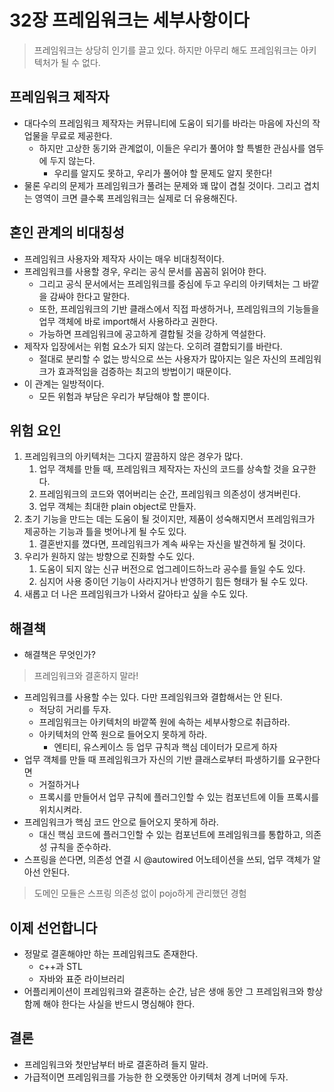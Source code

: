 # 32장 프레임워크는 세부사항이다
> 프레임워크는 상당히 인기를 끌고 있다.
> 하지만 아무리 해도 프레임워크는 아키텍처가 될 수 없다.

## 프레임워크 제작자
- 대다수의 프레임워크 제작자는 커뮤니티에 도움이 되기를 바라는 마음에 자신의 작업물을 무료로 제공한다.
  - 하지만 고상한 동기와 관계없이, 이들은 우리가 풀어야 할 특별한 관심사를 염두에 두지 않는다.
    - 우리를 알지도 못하고, 우리가 풀어야 할 문제도 알지 못한다!
- 물론 우리의 문제가 프레임워크가 풀려는 문제와 꽤 많이 겹칠 것이다. 그리고 겹치는 영역이 크면 클수록 프레임워크는 실제로 더 유용해진다.

## 혼인 관계의 비대칭성
- 프레임워크 사용자와 제작자 사이는 매우 비대칭적이다.
- 프레임워크를 사용할 경우, 우리는 공식 문서를 꼼꼼히 읽어야 한다.
  - 그리고 공식 문서에서는 프레임워크를 중심에 두고 우리의 아키텍처는 그 바깥을 감싸야 한다고 말한다.
  - 또한, 프레임워크의 기반 클래스에서 직접 파생하거나, 프레임워크의 기능들을 업무 객체에 바로 import해서 사용하라고 권한다.
  - 가능하면 프레임워크에 공고하게 결합될 것을 강하게 역설한다.
- 제작자 입장에서는 위험 요소가 되지 않는다. 오히려 결합되기를 바란다.
  - 절대로 분리할 수 없는 방식으로 쓰는 사용자가 많아지는 일은 자신의 프레임워크가 효과적임을 검증하는 최고의 방법이기 때문이다.
- 이 관계는 일방적이다.
  - 모든 위험과 부담은 우리가 부담해야 할 뿐이다.

## 위험 요인
1. 프레임워크의 아키텍처는 그다지 깔끔하지 않은 경우가 많다.
   1. 업무 객체를 만들 때, 프레임워크 제작자는 자신의 코드를 상속할 것을 요구한다.
   2. 프레임워크의 코드와 엮어버리는 순간, 프레임워크 의존성이 생겨버린다.
   3. 업무 객체는 최대한 plain object로 만들자.
2. 초기 기능을 만드는 데는 도움이 될 것이지만, 제품이 성숙해지면서 프레임워크가 제공하는 기능과 틀을 벗어나게 될 수도 있다.
   1. 결혼반지를 꼈다면, 프레임워크가 계속 싸우는 자신을 발견하게 될 것이다.
3. 우리가 원하지 않는 방향으로 진화할 수도 있다.
   1. 도움이 되지 않는 신규 버전으로 업그레이드하느라 공수를 들일 수도 있다.
   2. 심지어 사용 중이던 기능이 사라지거나 반영하기 힘든 형태가 될 수도 있다.
4. 새롭고 더 나은 프레임워크가 나와서 갈아타고 싶을 수도 있다.

## 해결책
- 해결책은 무엇인가?
> 프레임워크와 결혼하지 말라!

- 프레임워크를 사용할 수는 있다. 다만 프레임워크와 결합해서는 안 된다.
  - 적당히 거리를 두자.
  - 프레임워크는 아키텍처의 바깥쪽 원에 속하는 세부사항으로 취급하라.
  - 아키텍처의 안쪽 원으로 들어오지 못하게 하라.
    - 엔티티, 유스케이스 등 업무 규칙과 핵심 데이터가 모르게 하자
- 업무 객체를 만들 때 프레임워크가 자신의 기반 클래스로부터 파생하기를 요구한다면
  - 거절하거나
  - 프록시를 만들어서 업무 규칙에 플러그인할 수 있는 컴포넌트에 이들 프록시를 위치시켜라.
- 프레임워크가 핵심 코드 안으로 들어오지 못하게 하라.
  - 대신 핵심 코드에 플러그인할 수 있는 컴포넌트에 프레임워크를 통합하고, 의존성 규칙을 준수하라.
- 스프링을 쓴다면, 의존성 연결 시 @autowired 어노테이션을 쓰되, 업무 객체가 알아선 안된다.
> 도메인 모듈은 스프링 의존성 없이 pojo하게 관리했던 경험

## 이제 선언합니다
- 정말로 결혼해야만 하는 프레임워크도 존재한다.
  - c++과 STL
  - 자바와 표준 라이브러리
- 어플리케이션이 프레임워크와 결혼하는 순간, 남은 생애 동안 그 프레임워크와 항상 함께 해야 한다는 사실을 반드시 명심해야 한다.

## 결론
- 프레임워크와 첫만남부터 바로 결혼하려 들지 말라.
- 가급적이면 프레임워크를 가능한 한 오랫동안 아키텍처 경계 너머에 두자.